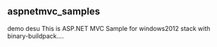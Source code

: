 ## aspnetmvc_samples
demo desu
This is ASP.NET MVC Sample for windows2012 stack with binary-buildpack....

